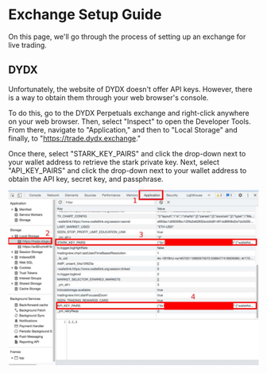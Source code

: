 # Exchange Setup Guide

On this page, we'll go through the process of setting up an exchange for live trading.

## DYDX

Unfortunately, the website of DYDX doesn't offer API keys. However, there is a way to obtain them through your web browser's console.

To do this, go to the DYDX Perpetuals exchange and right-click anywhere on your web browser. Then, select "Inspect" to open the Developer Tools. From there, navigate to "Application," and then to "Local Storage" and finally, to "https://trade.dydx.exchange."

Once there, select "STARK_KEY_PAIRS" and click the drop-down next to your wallet address to retrieve the stark private key. Next, select "API_KEY_PAIRS" and click the drop-down next to your wallet address to obtain the API key, secret key, and passphrase.

![DYDX API Keys](../../docs/imgs/dydx-guide-1.jpg)